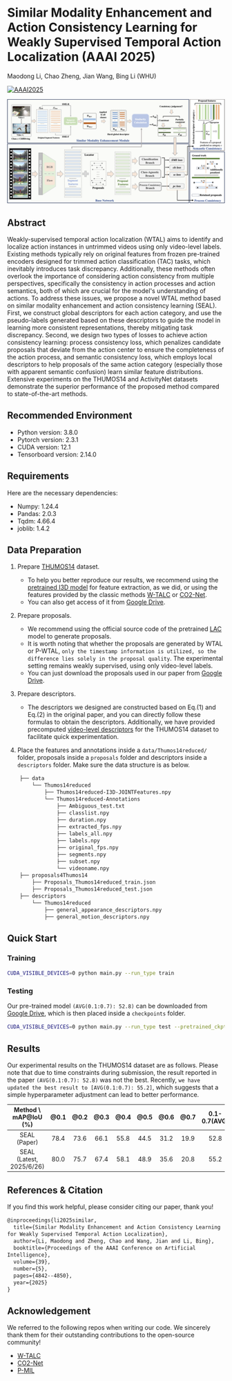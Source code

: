 # Similar Modality Enhancement and Action Consistency Learning for Weakly Supervised Temporal Action Localization (AAAI 2025)

Maodong Li, Chao Zheng, Jian Wang, Bing Li (WHU)

[![AAAI2025](https://img.shields.io/badge/AAAI-2025-brightgreen.svg?style=plastic)](https://openreview.net/forum?id=P1QZxs61Qz&referrer=%5BAuthor%20Console%5D(%2Fgroup%3Fid%3DAAAI.org%2F2025%2FConference%2FAuthors%23your-submissions))

![](fig/SEAL.jpg)

## Abstract
Weakly-supervised temporal action localization (WTAL) aims to identify and localize action instances in untrimmed videos using only video-level labels. Existing methods typically rely on original features from frozen pre-trained encoders designed for trimmed action classification (TAC) tasks, which inevitably introduces task discrepancy. Additionally, these methods often overlook the importance of considering action consistency from multiple perspectives, specifically the consistency in action processes and action semantics, both of which are crucial for the model's understanding of actions. To address these issues, we propose a novel WTAL method based on similar modality enhancement and action consistency learning (SEAL). First, we construct global descriptors for each action category, and use the pseudo-labels generated based on these descriptors to guide the model in learning more consistent representations, thereby mitigating task discrepancy. Second, we design two types of losses to achieve action consistency learning: process consistency loss, which penalizes candidate proposals that deviate from the action center to ensure the completeness of the action process, and semantic consistency loss, which employs local descriptors to help proposals of the same action category (especially those with apparent semantic confusion) learn similar feature distributions. Extensive experiments on the THUMOS14 and ActivityNet datasets demonstrate the superior performance of the proposed method compared to state-of-the-art methods.

## Recommended Environment

* Python version: 3.8.0
* Pytorch version: 2.3.1
* CUDA version: 12.1
* Tensorboard version: 2.14.0

## Requirements
Here are the necessary dependencies:
* Numpy: 1.24.4
* Pandas: 2.0.3
* Tqdm: 4.66.4
* joblib: 1.4.2

## Data Preparation
1. Prepare [THUMOS14](https://www.crcv.ucf.edu/THUMOS14/) dataset.
    * To help you better reproduce our results, we recommend using the [pretrained I3D model](https://github.com/Finspire13/pytorch-i3d-feature-extraction.git) for feature extraction, as we did, or using the features provided by the classic methods [W-TALC](https://github.com/sujoyp/wtalc-pytorch) or [CO2-Net](https://github.com/harlanhong/MM2021-CO2-Net).
    * You can also get access of it from [Google Drive](https://drive.google.com/drive/folders/1_fGZpPM0PCTAgGQbQpBQEhK2KculypEu?usp=drive_link).

2. Prepare proposals.
    * We recommend using the official source code of the pretrained [LAC](https://github.com/Pilhyeon/Learning-Action-Completeness-from-Points) model to generate proposals.
    * It is worth noting that whether the proposals are generated by WTAL or P-WTAL, `only the timestamp information is utilized, so the difference lies solely in the proposal quality`. The experimental setting remains weakly supervised, using only video-level labels.
    * You can just download the proposals used in our paper from [Google Drive](https://drive.google.com/drive/folders/13iuiiz4xlbAmCMZCwH1xVxPs_meSHoCy?usp=drive_link).

3. Prepare descriptors.
   * The descriptors we designed are constructed based on Eq.(1) and Eq.(2) in the original paper, and you can directly follow these formulas to obtain the descriptors. Additionally, we have provided precomputed [video-level descriptors](https://drive.google.com/drive/folders/1rq6yXEADQMKprHHdXQuyfcuWBDj3X0mx?usp=drive_link) for the THUMOS14 dataset to facilitate quick experimentation.

4. Place the features and annotations inside a `data/Thumos14reduced/` folder,  proposals inside a `proposals` folder and descriptors inside a `descriptors` folder. Make sure the data structure is as below.

```
    ├── data
        └── Thumos14reduced
            ├── Thumos14reduced-I3D-JOINTFeatures.npy
            └── Thumos14reduced-Annotations
                ├── Ambiguous_test.txt
                ├── classlist.npy
                ├── duration.npy
                ├── extracted_fps.npy
                ├── labels_all.npy
                ├── labels.npy
                ├── original_fps.npy
                ├── segments.npy
                ├── subset.npy
                └── videoname.npy
    ├── proposals4Thumos14
        ├── Proposals_Thumos14reduced_train.json
        ├── Proposals_Thumos14reduced_test.json
    ├── descriptors
        └── Thumos14reduced
            ├── general_appearance_descriptors.npy
            ├── general_motion_descriptors.npy
```

## Quick Start

### Training

```bash
CUDA_VISIBLE_DEVICES=0 python main.py --run_type train
```

### Testing

Our pre-trained model `(AVG(0.1:0.7): 52.8)` can be downloaded from [Google Drive](https://drive.google.com/file/d/1B9K-cRtGeKvxWY458rweRNT_bQW2dz3T/view?usp=drive_link), which is then placed inside a `checkpoints` folder.

```bash
CUDA_VISIBLE_DEVICES=0 python main.py --run_type test --pretrained_ckpt checkpoints/best_model.pkl
```

## Results
Our experimental results on the THUMOS14 dataset are as follows. Please note that due to time constraints during submission, the result reported in the paper `(AVG(0.1:0.7): 52.8)` was not the best. Recently, `we have updated the best result to [AVG(0.1:0.7): 55.2]`, which suggests that a simple hyperparameter adjustment can lead to better performance.

| Method \ mAP@IoU (%)| @0.1 | @0.2 | @0.3 | @0.4 | @0.5 | @0.6 | @0.7 |0.1-0.7(AVG)|
|  :---:  |:----:|:----:|:----:|:----:|:----:|:----:|:----:|:----:|
| SEAL (Paper)   | 78.4 | 73.6 | 66.1 | 55.8 | 44.5 | 31.2 | 19.9 | 52.8 |
| SEAL (Latest, 2025/6/26)  | 80.0 | 75.7 | 67.4 | 58.1 | 48.9 | 35.6 | 20.8 | 55.2 |

## References & Citation
If you find this work helpful, please consider citing our paper, thank you!

```
@inproceedings{li2025similar,
  title={Similar Modality Enhancement and Action Consistency Learning for Weakly Supervised Temporal Action Localization},
  author={Li, Maodong and Zheng, Chao and Wang, Jian and Li, Bing},
  booktitle={Proceedings of the AAAI Conference on Artificial Intelligence},
  volume={39},
  number={5},
  pages={4842--4850},
  year={2025}
}
```

## Acknowledgement

We referred to the following repos when writing our code. We sincerely thank them for their outstanding contributions to the open-source community!

- [W-TALC](https://github.com/sujoyp/wtalc-pytorch)
- [CO2-Net](https://github.com/harlanhong/MM2021-CO2-Net)
- [P-MIL](https://github.com/RenHuan1999/CVPR2023_P-MIL)
